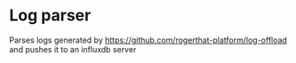 # Log parser


Parses logs generated by https://github.com/rogerthat-platform/log-offload and pushes it to an influxdb server
